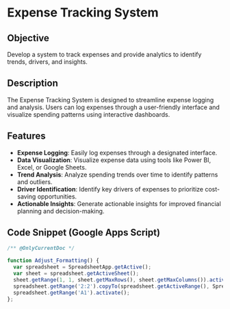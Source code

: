 # Expense Tracking System

## Objective
Develop a system to track expenses and provide analytics to identify trends, drivers, and insights.

## Description
The Expense Tracking System is designed to streamline expense logging and analysis. Users can log expenses through a user-friendly interface and visualize spending patterns using interactive dashboards.

## Features
- **Expense Logging**: Easily log expenses through a designated interface.
- **Data Visualization**: Visualize expense data using tools like Power BI, Excel, or Google Sheets.
- **Trend Analysis**: Analyze spending trends over time to identify patterns and outliers.
- **Driver Identification**: Identify key drivers of expenses to prioritize cost-saving opportunities.
- **Actionable Insights**: Generate actionable insights for improved financial planning and decision-making.

## Code Snippet (Google Apps Script)
```javascript
/** @OnlyCurrentDoc */

function Adjust_Formatting() {
  var spreadsheet = SpreadsheetApp.getActive();
  var sheet = spreadsheet.getActiveSheet();
  sheet.getRange(1, 1, sheet.getMaxRows(), sheet.getMaxColumns()).activate();
  spreadsheet.getRange('2:2').copyTo(spreadsheet.getActiveRange(), SpreadsheetApp.CopyPasteType.PASTE_FORMAT, false);
  spreadsheet.getRange('A1').activate();
};
